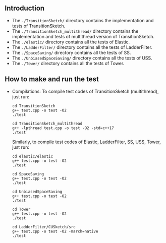 ## Introduction

- The `./TransitionSketch/` directory contains the implementation and tests of TransitionSketch.
- The `./TransitionSketch_multithread/` directory contains the implementation and tests of multithread version of TransitionSketch.
- The `./elastic/` directory contains all the tests of Elastic.
- The `./LadderFilter/` directory contains all the tests of LadderFilter.
- The `./SpaceSaving/` directory contains all the tests of SS.
- The `./UnbiasedSpaceSaving/` directory contains all the tests of USS.
- The `./Tower/` directory contains all the tests of Tower.



## How to make and run the test

- Compilations: To compile test codes of TransitionSketch (multithread), just run: 

  ```shell
  cd TransitionSketch
  g++ test.cpp -o test -O2
  ./test
  ```
  ```shell
  cd TransitionSketch_multithread
  g++ -lpthread test.cpp -o test -O2 -std=c++17
  ./test
  ```

  Similarly, to compile test codes of Elastic, LadderFilter, SS, USS, Tower, just run:

  ```shell
  cd elastic/elastic
  g++ test.cpp -o test -O2
  ./test
  ```

  ```shell
  cd SpaceSaving
  g++ test.cpp -o test -O2
  ./test
  ```

  ```shell
  cd UnbiasedSpaceSaving
  g++ test.cpp -o test -O2
  ./test
  ```

  ```shell
  cd Tower
  g++ test.cpp -o test -O2
  ./test
  ```

  ```shell
  cd LadderFilter/CUSketch/src
  g++ test.cpp -o test -O2 -march=native
  ./test
  ```

  

